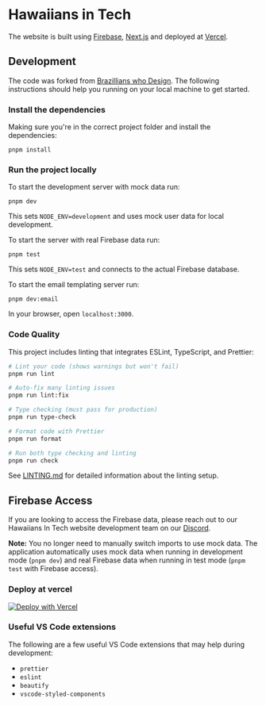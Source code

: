 # Hawaiians in Tech

The website is built using [Firebase](https://console.firebase.google.com/), [Next.js](https://nextjs.org/) and deployed at [Vercel](https://vercel.com/).

## Development

The code was forked from [Brazillians who Design](https://brazilianswho.design/). The following instructions should help you running on your local machine to get started.

### Install the dependencies

Making sure you're in the correct project folder and install the dependencies:

```
pnpm install
```

### Run the project locally

To start the development server with mock data run:

```
pnpm dev
```

This sets `NODE_ENV=development` and uses mock user data for local development.

To start the server with real Firebase data run:

```
pnpm test
```

This sets `NODE_ENV=test` and connects to the actual Firebase database.

To start the email templating server run:

```
pnpm dev:email
```

In your browser, open `localhost:3000`.

### Code Quality

This project includes linting that integrates ESLint, TypeScript, and Prettier:

```bash
# Lint your code (shows warnings but won't fail)
pnpm run lint

# Auto-fix many linting issues
pnpm run lint:fix

# Type checking (must pass for production)
pnpm run type-check

# Format code with Prettier
pnpm run format

# Run both type checking and linting
pnpm run check
```

See [LINTING.md](./LINTING.md) for detailed information about the linting setup.

## Firebase Access

If you are looking to access the Firebase data, please reach out to our Hawaiians In Tech website development team on our [Discord](https://discord.gg/p7338Z5MJQ).

**Note:** You no longer need to manually switch imports to use mock data. The application automatically uses mock data when running in development mode (`pnpm dev`) and real Firebase data when running in test mode (`pnpm test` with Firebase access).

### Deploy at vercel

[![Deploy with Vercel](https://vercel.com/button)](https://vercel.com/import/project?template=https%3A%2F%2Fgithub.com%2Fhawaiians%2Fhawaiiansintech)

### Useful VS Code extensions

The following are a few useful VS Code extensions that may help during development:

- `prettier`
- `eslint`
- `beautify`
- `vscode-styled-components`
